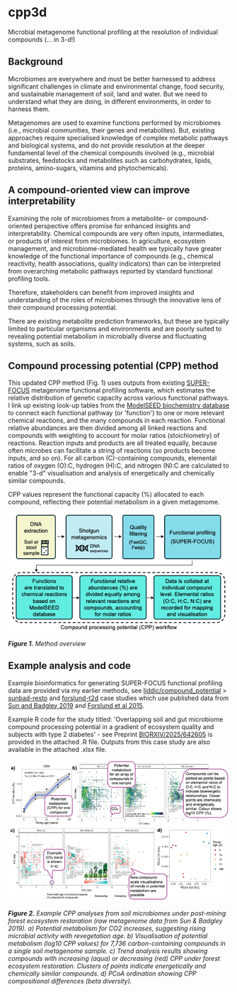 # cpp3d
Microbial metagenome functional profiling at the resolution of individual compounds (... in 3-d!)

## Background
Microbiomes are everywhere and must be better harnessed to address significant challenges in climate and environmental change, food security, and sustainable management of soil, land and water. But we need to understand what they are doing, in different environments, in order to harness them.

Metagenomes are used to examine functions performed by microbiomes (i.e., microbial communities, their genes and metabolites). But, existing approaches require specialised knowledge of complex metabolic pathways and biological systems, and do not provide resolution at the deeper fundamental level of the chemical compounds involved (e.g., microbial substrates, feedstocks and metabolites such as carbohydrates, lipids, proteins, amino-sugars, vitamins and phytochemicals).

## A compound-oriented view can improve interpretability
Examining the role of microbiomes from a metabolite- or compound-oriented perspective offers promise for enhanced insights and interpretability. Chemical compounds are very often inputs, intermediates, or products of interest from microbiomes. In agriculture, ecosystem management, and microbiome-mediated health we typically have greater knowledge of the functional importance of compounds (e.g., chemical reactivity, health associations, quality indicators) than can be interpreted from overarching metabolic pathways reported by standard functional profiling tools. 

Therefore, stakeholders can benefit from improved insights and understanding of the roles of microbiomes through the innovative lens of their compound processing potential.

There are existing metabolite prediction frameworks, but these are typically limited to particular organisms and environments and are poorly suited to revealing potential metabolism in microbially diverse and fluctuating systems, such as soils.

## Compound processing potential (CPP) method

This updated CPP method (Fig. 1) uses outputs from existing [SUPER-FOCUS](https://github.com/metageni/SUPER-FOCUS) metagenome functional profiling software, which estimates the relative distribution of genetic capacity across various functional pathways. I link up existing look-up tables from the [ModelSEED biochemistry database](https://github.com/ModelSEED/ModelSEEDDatabase/tree/master/Biochemistry) to connect each functional pathway (or 'function') to one or more relevant chemical reactions, and the many compounds in each reaction. Functional relative abundances are then divided among all linked reactions and compounds with weighting to account for molar ratios (stoichiometry) of reactions.  Reaction inputs and products are all treated equally, because often microbes can facilitate a string of reactions (so products become inputs, and so on). For all carbon (C)-containing compounds, elemental ratios of oxygen (O):C, hydrogen (H):C, and nitrogen (N):C are calculated to enable "3-d" visualisation and analysis of energetically and chemically similar compounds. 

CPP values represent the functional capacity (%) allocated to each compound, reflecting their potential metabolism in a given metagenome.

![cpp3d method overview](/ancillary-files/Figure1-CPP-method-update_Soil-or-stool.png)

_**Figure 1.** Method overview_

## Example analysis and code

Example bioinformatics for generating SUPER-FOCUS functional profiling data are provided via my earlier methods, see [liddic/compound_potential](https://github.com/liddic/compound_potential) > [sunbad-resto](https://github.com/liddic/compound_potential/tree/main/sunbad-resto) and [forslund-t2d](https://github.com/liddic/compound_potential/tree/main/forslund-t2d) case studies which use published data from [Sun and Badgley 2019](https://doi.org/10.1016/j.soilbio.2019.05.004) and [Forslund et al 2015](https://doi.org/10.1038/nature15766).

Example R code for the study titled: 'Overlapping soil and gut microbiome compound processing potential in a gradient of ecosystem quality and subjects with type 2 diabetes' - see Preprint [BIORXIV/2025/642605](https://doi.org/10.1101/2025.03.11.642605) is provided in the attached .R file. Outputs from this case study are also available in the attached .xlsx file.

![Example analyses](/ancillary-files/Figure2-Example-analyses.png)

_**Figure 2.** Example CPP analyses from soil microbiomes under post-mining forest ecosystem restoration (raw metagenome data from Sun & Badgley 2019). a) Potential metabolism for CO2 increases, suggesting rising microbial activity with revegetation age. b) Visualisation of potential metabolism (log10 CPP values) for 7,736 carbon-containing compounds in a single soil metagenome sample. c) Trend analysis results showing compounds with increasing (aqua) or decreasing (red) CPP under forest ecosystem restoration. Clusters of points indicate energetically and chemically similar compounds. d) PCoA ordination showing CPP compositional differences (beta diversity)._

